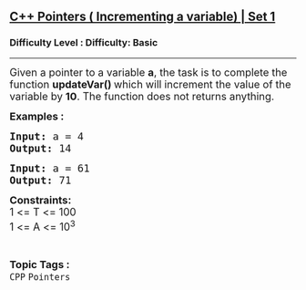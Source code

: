 <h2><a href="https://www.geeksforgeeks.org/problems/c-pointers-set-1introduction/1?page=11&category=Arrays,CPP&difficulty=Basic,Easy&sortBy=submissions">C++ Pointers ( Incrementing a variable) | Set 1</a></h2><h3>Difficulty Level : Difficulty: Basic</h3><hr><div class="problems_problem_content__Xm_eO"><p><span style="font-size: 18px;">Given a pointer to a variable <strong>a</strong>, the task is to complete the function <strong>updateVar() </strong>which will increment the value of the variable by <strong>10</strong>. The function does not returns anything.</span></p>
<p><span style="font-size: 18px;"><strong>Examples :</strong> <strong> </strong></span></p>
<pre><span style="font-size: 18px;"><strong>Input: </strong>a = 4
<strong>Output: </strong>14
</span></pre>
<pre><span style="font-size: 18px;"><strong>Input: </strong>a = 61
<strong>Output: </strong>71</span></pre>
<p><span style="font-size: 18px;"><strong>Constraints:</strong><br>1 &lt;= T &lt;= 100<br>1 &lt;= A &lt;= 10<sup>3</sup></span></p></div><br><p><span style=font-size:18px><strong>Topic Tags : </strong><br><code>CPP</code>&nbsp;<code>Pointers</code>&nbsp;